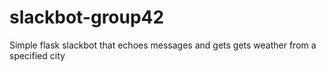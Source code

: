 # slackbot-group42
Simple flask slackbot that echoes messages and gets gets weather from a specified city
